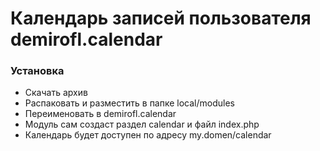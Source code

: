 # Календарь записей пользователя demirofl.calendar

### Установка
- Скачать архив
- Распаковать и разместить в папке local/modules
- Переименовать в demirofl.calendar
- Модуль сам создаст раздел calendar и файл index.php
- Календарь будет доступен по адресу my.domen/calendar
